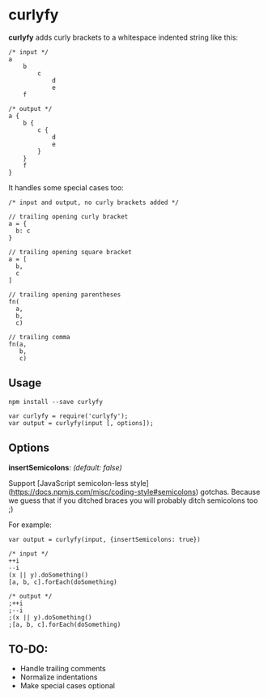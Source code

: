 curlyfy
=======

**curlyfy** adds curly brackets to a whitespace indented string like this:

```
/* input */
a
    b
        c
            d
            e
    f
```

```
/* output */
a {
    b {
        c {
            d
            e
        }
    }
    f
}
```

It handles some special cases too:

```
/* input and output, no curly brackets added */

// trailing opening curly bracket
a = {
  b: c
}

// trailing opening square bracket
a = [
  b,
  c
]

// trailing opening parentheses
fn(
  a,
  b,
  c)

// trailing comma
fn(a,
   b,
   c)

```

Usage
-----

```
npm install --save curlyfy
```

```
var curlyfy = require('curlyfy');
var output = curlyfy(input [, options]);
```

Options
-------

**insertSemicolons**: *(default: false)*

Support
[JavaScript semicolon-less style]
(https://docs.npmjs.com/misc/coding-style#semicolons)
gotchas.
Because we guess that if you ditched braces
you will probably ditch semicolons too ;)

For example:

```
var output = curlyfy(input, {insertSemicolons: true})
```

```
/* input */
++i
--i
(x || y).doSomething()
[a, b, c].forEach(doSomething)
```

```
/* output */
;++i
;--i
;(x || y).doSomething()
;[a, b, c].forEach(doSomething)
```

TO-DO:
------

- Handle trailing comments
- Normalize indentations
- Make special cases optional
